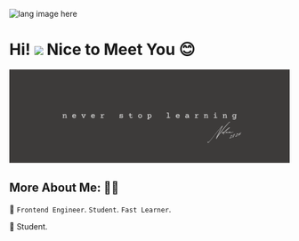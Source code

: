 <p align="left"><img width=15%" src="https://github.com/alansmathew/alansmathew/raw/master/lang.gif" alt="lang image here" /></p>

# Hi! <img src="https://media.giphy.com/media/hvRJCLFzcasrR4ia7z/giphy.gif" width="30px"> Nice to Meet You 😊

<img src="https://github.com/Nelann/Nelann/blob/main/banner-nelan.png" alt="banner"/>

## More About Me: 🙎‍♂️

🔵 `Frontend Engineer`. `Student`. `Fast Learner`.

📖 Student.
